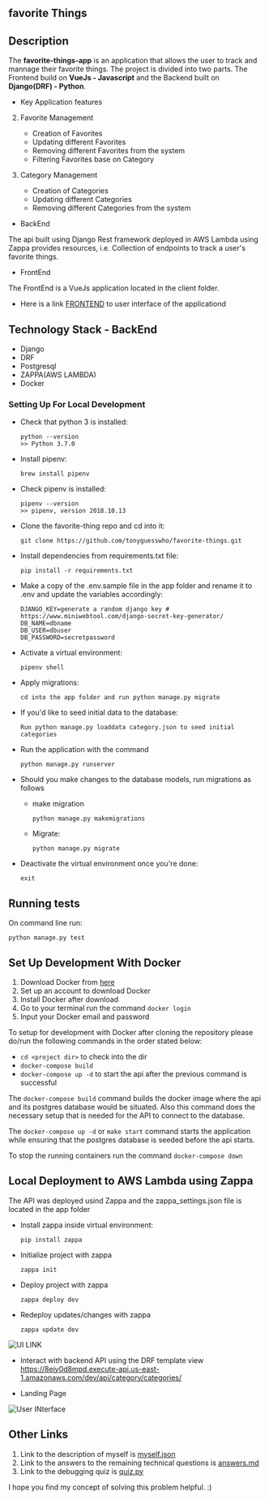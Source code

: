 ## favorite Things

## Description
The **favorite-things-app** is an application that allows the user to track and mannage their favorite things. The project is divided into two parts. The Frontend build on **VueJs - Javascript** and the Backend built on **Django(DRF) - Python**.


- Key Application features

2. Favorite Management
    - Creation of Favorites
    - Updating different Favorites
    - Removing different Favorites from the system
    - Filtering Favorites base on Category

2. Category Management
    - Creation of Categories
    - Updating different Categories
    - Removing different Categories from the system

- BackEnd

The api built using Django Rest framework deployed in AWS Lambda using Zappa provides resources, i.e. Collection of endpoints to track a user's favorite things.

- FrontEnd

The FrontEnd is a VueJs application located in the client folder.

* Here is a link [FRONTEND](https://5d39aaf9a40c820009a38bd9--elegant-agnesi-f6c341.netlify.com/) to user interface of the applicationd



## Technology Stack - BackEnd

- Django
- DRF
- Postgresql
- ZAPPA(AWS LAMBDA)
- Docker


###  Setting Up For Local Development

-   Check that python 3 is installed:

    ```
    python --version
    >> Python 3.7.0
    ```

-   Install pipenv:

    ```
    brew install pipenv
    ```

-   Check pipenv is installed:
    ```
    pipenv --version
    >> pipenv, version 2018.10.13
    ```

-   Clone the favorite-thing repo and cd into it:

    ```
    git clone https://github.com/tonyguesswho/favorite-things.git
    ```

-   Install dependencies from requirements.txt file:

    ```
    pip install -r requirements.txt
    ```

-   Make a copy of the .env.sample file in the app folder and rename it to .env and update the variables accordingly:

    ```
    DJANGO_KEY=generate a random django key # https://www.miniwebtool.com/django-secret-key-generator/
    DB_NAME=dbname
    DB_USER=dbuser
    DB_PASSWORD=secretpassword

    ```

-   Activate a virtual environment:

    ```
    pipenv shell
    ```

-   Apply migrations:

    ```
    cd into the app folder and run python manage.py migrate
    ```

-   If you'd like to seed initial data to the database:

    ```
    Run python manage.py loaddata category.json to seed initial categories
    ```

*   Run the application with the command

    ```
    python manage.py runserver
    ```

*   Should you make changes to the database models, run migrations as follows

    -   make migration

        ```
        python manage.py makemigrations
        ```

    -   Migrate:
        ```
        python manage.py migrate
        ```

*   Deactivate the virtual environment once you're done:
    ```
    exit
    ```

## Running tests

On command line run:

```
python manage.py test
```


## Set Up Development With Docker

1. Download Docker from [here](https://docs.docker.com/)
2. Set up an account to download Docker
3. Install Docker after download
4. Go to your terminal run the command `docker login`
5. Input your Docker email and password

To setup for development with Docker after cloning the repository please do/run the following commands in the order stated below:

-   `cd <project dir>` to check into the dir
-   `docker-compose build`
-   `docker-compose up -d` to start the api after the previous command is successful

The `docker-compose build` command builds the docker image where the api and its postgres database would be situated.
Also this command does the necessary setup that is needed for the API to connect to the database.

The `docker-compose up -d` or `make start` command starts the application while ensuring that the postgres database is seeded before the api starts.


To stop the running containers run the command `docker-compose down`

## Local Deployment to AWS Lambda using Zappa

The API was deployed usind Zappa and the zappa_settings.json file is located in the app folder

-   Install zappa inside virtual environment:

    ```
    pip install zappa
    ```

-   Initialize project with zappa

    ```
    zappa init
    ```

-   Deploy project with zappa

    ```
    zappa deploy dev
    ```

-   Redeploy updates/changes with zappa

    ```
    zappa update dev
    ```
![UI LINK](https://5d39aaf9a40c820009a38bd9--elegant-agnesi-f6c341.netlify.com/)

- Interact with backend API using the DRF template view
 https://8eiy0d8mpd.execute-api.us-east-1.amazonaws.com/dev/api/category/categories/



* Landing Page

![User INterface](https://5d39aaf9a40c820009a38bd9--elegant-agnesi-f6c341.netlify.com/)



## Other Links

1. Link to the description of myself is [myself.json](https://github.com/tonyguesswho/favorite-things/blob/develop/myself.json)
2. Link to the answers to the remaining technical questions is [answers.md](https://github.com/tonyguesswho/favorite-things/blob/develop/answers.md)
3. Link to the debugging quiz is [quiz.py](https://github.com/tonyguesswho/favorite-things/blob/develop/quiz.py)


I hope you find my concept of solving this problem helpful. :)